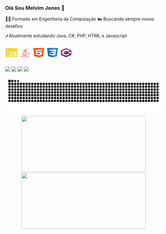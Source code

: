 ### Olá Sou Melvim Jones 👋
👩‍🎓 Formado em Engenharia da Computação
🏍 Buscando sempre novos desafios
<p>✔Atualmente estudando Java, C#, PHP, HTML e Javascript
  </p>
<div style="display: inline_block"><br>
  <img align="center"  height="30" width="40" src="https://raw.githubusercontent.com/devicons/devicon/master/icons/javascript/javascript-plain.svg">
  <img align="center"  height="30" width="40" src="https://raw.githubusercontent.com/devicons/devicon/master/icons/java/java-plain.svg">  
  <img align="center" height="30" width="40" src="https://raw.githubusercontent.com/devicons/devicon/master/icons/html5/html5-original.svg">
  <img align="center" height="30" width="40" src="https://raw.githubusercontent.com/devicons/devicon/master/icons/css3/css3-original.svg">
  <img align="center" height="30" width="40" src="https://raw.githubusercontent.com/devicons/devicon/master/icons/csharp/csharp-original.svg">
  
</div>

## 
<div display: block> 
   <a href="https://www.instagram.com/melvim_jones/" target="_blank"><img src="https://img.shields.io/badge/-Instagram-%23E4405F?style=for-the-badge&logo=instagram&logoColor=white" target="_blank"></a>
  <a href="https://discord.gg/Jhonnes#4735" target="_blank"><img src="https://img.shields.io/badge/Discord-7289DA?style=for-the-badge&logo=discord&logoColor=white" target="_blank"></a> 
  <a href = "mailto:melvimjones32@gmail.com"><img src="https://img.shields.io/badge/-Gmail-%23333?style=for-the-badge&logo=gmail&logoColor=white" target="_blank"></a>
  <a href="https://www.linkedin.com/in/melvimjones/" target="_blank"><img src="https://img.shields.io/badge/-LinkedIn-%230077B5?style=for-the-badge&logo=linkedin&logoColor=white" target="_blank"></a> 
 
 ![Snake animation](https://github.com/MelvimJones/MelvimJones/blob/output/github-contribution-grid-snake.svg)
  </div>

<div align="center">
<a href="https://github.com/MelvimJones">
  <img height="180px" width="400px" src="https://github-readme-stats.vercel.app/api?username=MelvimJones&show_icons=true&theme=dark&include_all_commits=true&count_private=true"/>
  <img height="180px" width="400px" src="https://github-readme-stats.vercel.app/api/top-langs/?username=MelvimJones&layout=compact&langs_count=7&theme=dark"/>
</div>
 
  
  
